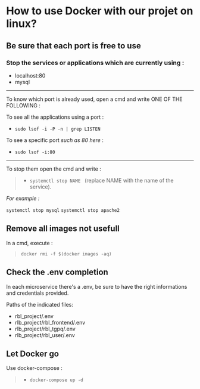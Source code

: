 # How to use Docker with our projet on linux?

## Be sure that each port is free to use

### Stop the services or applications which are currently using :

- localhost:80
- mysql

---
To know which port is already used, open a cmd and write ONE OF THE FOLLOWING :

To see all the applications using a port :

- `sudo lsof -i -P -n | grep LISTEN`

To see a specific port *such as 80 here* :

- `sudo lsof -i:80`

---

To stop them open the cmd and write :

>- `systemctl stop NAME ` (replace NAME with the name of the service).

*For example :*

`systemctl stop mysql`
`systemctl stop apache2`

## Remove all images not usefull

In a cmd, execute :

> `docker rmi -f $(docker images -aq)`

## Check the .env completion

In each microservice there's a .env, be sure to have the right informations and credentials provided.

Paths of the indicated files:

- rbl_project/.env
- rlb_project/rbl_frontend/.env
- rlb_project/rbl_tgpq/.env
- rlb_project/rbl_user/.env

## Let Docker go

Use docker-compose :

>- `docker-compose up -d`

